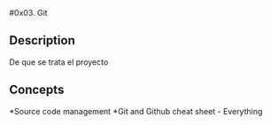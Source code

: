 #0x03. Git
## Description
De que se trata el proyecto
## Concepts
*Source code management
*Git and Github cheat sheet - Everything  
